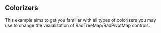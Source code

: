 ## Colorizers
This example aims to get you familiar with all types of colorizers you may use to change the visualization of RadTreeMap/RadPivotMap controls.

[//]: <keywords: typedefinitions, brushcolorizer, layoutstrategy, desaturationcolorizer, palettecolorizer, valuebrushcolorizer, rangebrushcollection, valuegradientcolorizer, radtreemap>